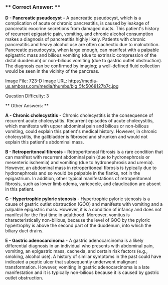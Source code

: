 ### ** Correct Answer: **

**D - Pancreatic pseudocyst** - A pancreatic pseudocyst, which is a complication of acute or chronic pancreatitis, is caused by leakage of pancreatic exocrine secretions from damaged ducts. This patient's history of recurrent epigastric pain, vomiting, and chronic alcohol consumption makes a diagnosis of pancreatitis highly likely. Patients with chronic pancreatitis and heavy alcohol use are often cachectic due to malnutrition. Pancreatic pseudocysts, when large enough, can manifest with a palpable epigastric mass and bilious vomiting (due to extrinsic compression of the distal duodenum) or non-bilious vomiting (due to gastric outlet obstruction). The diagnosis can be confirmed by imaging; a well-defined fluid collection would be seen in the vicinity of the pancreas.

Image File: 723-D
Image URL: https://media-us.amboss.com/media/thumbs/big_5fc5068127b7c.jpg

Question Difficulty: 3

** Other Answers: **

**A - Chronic cholecystitis** - Chronic cholecystitis is the consequence of recurrent acute cholecystitis. Recurrent episodes of acute cholecystitis, which manifests with upper abdominal pain and bilious or non-bilious vomiting, could explain this patient's medical history. However, in chronic cholecystitis, the gallbladder is fibrosed and shrunken and would not explain this patient's abdominal mass.

**B - Retroperitoneal fibrosis** - Retroperitoneal fibrosis is a rare condition that can manifest with recurrent abdominal pain (due to hydronephrosis or mesenteric ischemia) and vomiting (due to hydronephrosis and uremia). However, an abdominal mass in retroperitoneal fibrosis is typically due to hydronephrosis and so would be palpable in the flanks, not in the epigastrium. In addition, other typical manifestations of retroperitoneal fibrosis, such as lower limb edema, varicocele, and claudication are absent in this patient.

**C - Hypertrophic pyloric stenosis** - Hypertrophic pyloric stenosis is a cause of gastric outlet obstruction (GOO) and manifests with vomiting and a palpable epigastric mass. However, it is a condition of infancy and does not manifest for the first time in adulthood. Moreover, vomitus is characteristically non-bilious, because the level of GOO by the pyloric hypertrophy is above the second part of the duodenum, into which the biliary duct drains.

**E - Gastric adenocarcinoma** - A gastric adenocarcinoma is a likely differential diagnosis in an individual who presents with abdominal pain, vomiting, an epigastric mass, cachexia, and certain risk factors (e.g., smoking, alcohol use). A history of similar symptoms in the past could have indicated a peptic ulcer that subsequently underwent malignant transformation. However, vomiting in gastric adenocarcinoma is a late manifestation and it is typically non-bilious because it is caused by gastric outlet obstruction.

